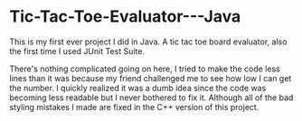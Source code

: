 # Tic-Tac-Toe-Evaluator---Java
This is my first ever project I did in Java. A tic tac toe board evaluator, also the first time I used JUnit Test Suite.

There's nothing complicated going on here, I tried to make the code less lines than it was because my friend challenged me to see how low I can get the number. I quickly realized it was a dumb idea since the code was becoming less readable but I never bothered to fix it. Although all of the bad styling mistakes I made are fixed in the C++ version of this project.
